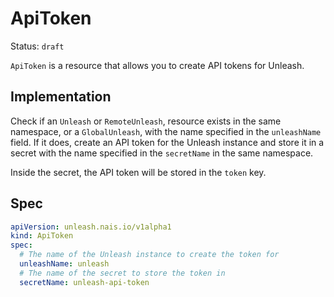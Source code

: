# ApiToken

Status: `draft`

`ApiToken` is a resource that allows you to create API tokens for Unleash.

## Implementation

Check if an `Unleash` or `RemoteUnleash`, resource exists in the same namespace, or a `GlobalUnleash`, with the name specified in the `unleashName` field. If it does, create an API token for the Unleash instance and store it in a secret with the name specified in the `secretName` in the same namespace.

Inside the secret, the API token will be stored in the `token` key.

## Spec

```yaml
apiVersion: unleash.nais.io/v1alpha1
kind: ApiToken
spec:
  # The name of the Unleash instance to create the token for
  unleashName: unleash
  # The name of the secret to store the token in
  secretName: unleash-api-token
```
